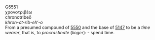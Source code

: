 G5551  
χρονοτριβέω  
chronotribeō  
*khron-ot-rib-eh‘-o*  
From a presumed compound of [5550](g5550) and the base of [5147](g5147)
to be a *time* *wearer*, that is, to *procrastinate* (*linger*): - spend
time.  

